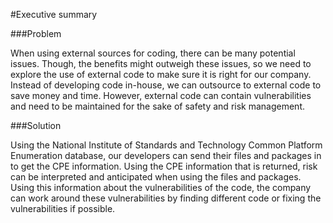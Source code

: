 #Executive summary 

###Problem

When using external sources for coding, there can be many potential issues. Though, the benefits might outweigh these issues, so we need to explore the use of external code to make sure it is right for our company. Instead of developing code in-house, we can outsource to external code to save money and time. However, external code can contain vulnerabilities and need to be maintained for the sake of safety and risk management.

###Solution

Using the National Institute of Standards and Technology Common Platform Enumeration database, our developers can send their files and packages in to get the CPE information. Using the CPE information that is returned, risk can be interpreted and anticipated when using the files and packages. Using this information about the vulnerabilities of the code, the company can work around these vulnerabilities by finding different code or fixing the vulnerabilities if possible.
